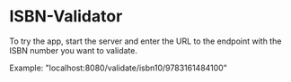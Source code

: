 # ISBN-Validator

To try the app, start the server and enter the URL to the endpoint with the ISBN number you want to validate.

Example: "localhost:8080/validate/isbn10/9783161484100"
